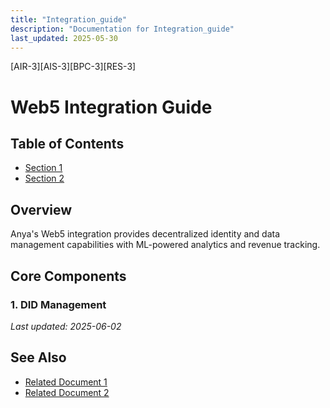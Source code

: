 ```yaml
---
title: "Integration_guide"
description: "Documentation for Integration_guide"
last_updated: 2025-05-30
---
```

[AIR-3][AIS-3][BPC-3][RES-3]


<!-- markdownlint-disable MD013 line-length -->

# Web5 Integration Guide

## Table of Contents

- [Section 1](#section-1)
- [Section 2](#section-2)


## Overview

Anya's Web5 integration provides decentralized identity and data management capabilities with ML-powered analytics and revenue tracking.

## Core Components

### 1. DID Management

*Last updated: 2025-06-02*

## See Also

- [Related Document 1](../INSTALLATION.md)
- [Related Document 2](../../INSTALLATION_REVIEW.md)
